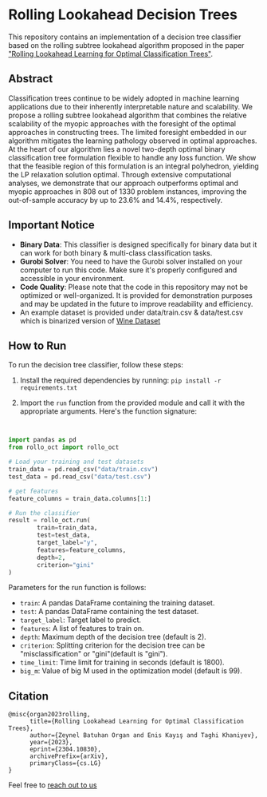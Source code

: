 # Rolling Lookahead Decision Trees

This repository contains an implementation of a decision tree classifier based on the rolling subtree lookahead algorithm proposed in the paper ["Rolling Lookahead Learning for Optimal Classification Trees"](https://arxiv.org/abs/2304.10830).

## Abstract

Classification trees continue to be widely adopted in machine learning applications due to their inherently interpretable nature and scalability. We propose a rolling subtree lookahead algorithm that combines the relative scalability of the myopic approaches with the foresight of the optimal approaches in constructing trees. The limited foresight embedded in our algorithm mitigates the learning pathology observed in optimal approaches. At the heart of our algorithm lies a novel two-depth optimal binary classification tree formulation flexible to handle any loss function. We show that the feasible region of this formulation is an integral polyhedron, yielding the LP relaxation solution optimal. Through extensive computational analyses, we demonstrate that our approach outperforms optimal and myopic approaches in 808 out of 1330 problem instances, improving the out-of-sample accuracy by up to 23.6% and 14.4%, respectively.


## Important Notice

- **Binary Data**: This classifier is designed specifically for binary data but it can work for both binary & multi-class classification tasks.
- **Gurobi Solver**: You need to have the Gurobi solver installed on your computer to run this code. Make sure it's properly configured and accessible in your environment.
- **Code Quality**: Please note that the code in this repository may not be optimized or well-organized. It is provided for demonstration purposes and may be updated in the future to improve readability and efficiency.
- An example dataset is provided under data/train.csv & data/test.csv which is binarized version of [Wine Dataset](https://archive.ics.uci.edu/dataset/109/wine)


## How to Run

To run the decision tree classifier, follow these steps:

1. Install the required dependencies by running:
   `pip install -r requirements.txt`

2. Import the `run` function from the provided module and call it with the appropriate arguments. Here's the function signature:
```python


import pandas as pd
from rollo_oct import rollo_oct

# Load your training and test datasets
train_data = pd.read_csv("data/train.csv")
test_data = pd.read_csv("data/test.csv")

# get features
feature_columns = train_data.columns[1:]

# Run the classifier
result = rollo_oct.run(
        train=train_data,
        test=test_data,
        target_label="y",
        features=feature_columns,
        depth=2,
        criterion="gini"
)
```
Parameters for the run function is follows:

- `train`: A pandas DataFrame containing the training dataset.
- `test`: A pandas DataFrame containing the test dataset.
- `target_label`: Target label to predict.
- `features`: A list of features to train on.
- `depth`: Maximum depth of the decision tree (default is 2).
- `criterion`: Splitting criterion for the decision tree can be "misclassification" or "gini"(default is "gini").
- `time_limit`: Time limit for training in seconds (default is 1800).
- `big_m`: Value of big M used in the optimization model (default is 99).

## Citation
```
@misc{organ2023rolling,
      title={Rolling Lookahead Learning for Optimal Classification Trees}, 
      author={Zeynel Batuhan Organ and Enis Kayış and Taghi Khaniyev},
      year={2023},
      eprint={2304.10830},
      archivePrefix={arXiv},
      primaryClass={cs.LG}
}
```

Feel free to [reach out to us](mailto:batuhan.organ@ozu.edu.tr)
